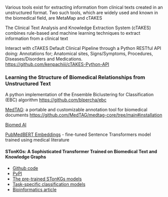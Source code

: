 Various tools exist for extracting information from clinical texts created in an unstructured format. 
Two such tools, which are widely used and known in the biomedical field, are MetaMap and cTAKES 

The Clinical Text Analysis and Knowledge Extraction System (cTAKES) combines rule-based and machine learning techniques to extract information from a clinical text

Interact with cTAKES Default Clinical Pipeline through a Python RESTful API doing:
Annotations for;
Anatomical sites,
Signs/Symptoms,
Procedures,
Diseases/Disorders and
Medications.
https://github.com/kenpachiii/cTAKES-Python-API

### Learning the Structure of Biomedical Relationships from Unstructured Text
A python implementation of the Ensemble Biclustering for Classification (EBC) algorithm
https://github.com/blpercha/ebc

[MedTAG](https://bmcmedinformdecismak.biomedcentral.com/articles/10.1186/s12911-021-01706-4): a portable and customizable annotation tool for biomedical documents
https://github.com/MedTAG/medtag-core/tree/main#installation

[Biomed AI](https://www.nature.com/articles/s41591-022-01981-2)

[PubMedBERT Embeddings](https://huggingface.co/NeuML/pubmedbert-base-embeddings) -  fine-tuned Sentence Transformers model trained using medical literature

#### STonKGs: A Sophisticated Transformer Trained on Biomedical Text and Knowledge Graphs
+ [Github code](https://github.com/stonkgs/stonkgs)
+ [PyPI](https://pypi.org/project/stonkgs/)
+ [The pre-trained STonKGs models](https://huggingface.co/stonkgs/stonkgs-150k)
+ [Task-specific classification models](https://zenodo.org/communities/stonkgs)
+ [Bioinformatics article](https://pubmed.ncbi.nlm.nih.gov/34986221/)
